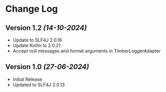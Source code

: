 Change Log
==========

Version 1.2 *(14-10-2024)*
----------------------------

 * Update to SLF4J 2.0.16
 * Update Kotlin to 2.0.21
 * Accept null messages and format arguments in TimberLoggerAdapter

Version 1.0 *(27-06-2024)*
----------------------------

 * Initial Release
 * Updated to SLF4J 2.0.13